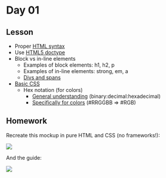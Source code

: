 
# Day 01

## Lesson

- Proper [HTML syntax][1]
- Use [HTML5 doctype][2]
- Block vs in-line elements
	- Examples of block elements: h1, h2, p
	- Examples of in-line elements: strong, em, a
	- [Divs and spans][3]
- [Basic CSS][4]
	- Hex notation (for colors)
		- [General understanding][5] (binary:decimal:hexadecimal)
		- [Specifically for colors][6] (#RRGGBB =\> #RGB)

## Homework

Recreate this mockup in pure HTML and CSS (no frameworks!):

![][image-1]

And the guide:

![][image-2]

[1]:	http://mdo.github.io/code-guide/
[2]:	http://mdo.github.io/code-guide/#html-doctype
[3]:	http://htmldog.com/guides/html/intermediate/spandiv/
[4]:	http://www.w3schools.com/css/
[5]:	http://www.wikihow.com/Understand-Hexadecimal
[6]:	http://www.w3schools.com/html/html_colors.asp

[image-1]:	%20https://raw.github.com/abeyang/Web-Dev-Tutorials/master/01.%20Basic%20HTML%20and%20CSS/homework/hw01.jpg
[image-2]:	https://raw.github.com/abeyang/Web-Dev-Tutorials/master/01.%20Basic%20HTML%20and%20CSS/homework/hw01-guides.jpg
